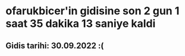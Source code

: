 # ofarukbicer'in gidisine son 2 gun 1 saat 35 dakika 13 saniye kaldi

## Gidis tarihi: 30.09.2022 :(